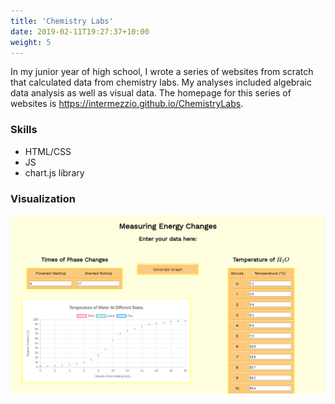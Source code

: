 ```yaml
---
title: 'Chemistry Labs'
date: 2019-02-11T19:27:37+10:00
weight: 5
---
```


In my junior year of high school, I wrote a series of websites from scratch that calculated data from chemistry labs. My analyses included algebraic data analysis as well as visual data. The homepage for this series of websites is https://intermezzio.github.io/ChemistryLabs.


### Skills

* HTML/CSS
* JS
* chart.js library

### Visualization

![](/chemistrylabs-graph.png)